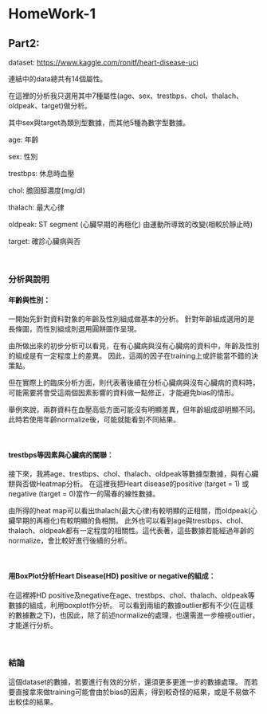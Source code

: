 # HomeWork-1

## Part2:

dataset: https://www.kaggle.com/ronitf/heart-disease-uci 

連結中的data總共有14個屬性。

在這裡的分析我只選用其中7種屬性(age、sex、trestbps、chol、thalach、oldpeak、target)做分析。

其中sex與target為類別型數據，而其他5種為數字型數據。

age: 年齡

sex: 性別

trestbps: 休息時血壓

chol: 膽固醇濃度(mg/dl)

thalach: 最大心律

oldpeak: ST segment (心臟早期的再極化) 由運動所導致的改變(相較於靜止時)

target: 確診心臟病與否

<br>

### 分析與說明
#### 年齡與性別：

一開始先針對資料對象的年齡及性別組成做基本的分析。
針對年齡組成選用的是長條圖，而性別組成則選用圓餅圖作呈現。

由所做出來的初步分析可以看見，在有心臟病與沒有心臟病的資料中，年齡及性別的組成是有一定程度上的差異。
因此，這兩的因子在training上或許能當不錯的決策點。

但在實際上的臨床分析方面，則代表著後續在分析心臟病與沒有心臟病的資料時，可能需要將會受這兩個因素影響的資料做一點修正，才能避免bias的情形。

舉例來說，兩群資料在血壓高低方面可能沒有明顯差異，但年齡組成卻明顯不同。此時若使用年齡normalize後，可能就能看到不同結果。

<br>

#### trestbps等因素與心臟病的關聯：

接下來，我將age、trestbps、chol、thalach、oldpeak等數據型數據，與有心臟餅與否做Heatmap分析。
在這裡我把Heart disease的positive (target = 1) 或 negative (target = 0)當作一的陽春的線性數據。

由所得的heat map可以看出thalach(最大心律)有較明顯的正相關，而oldpeak(心臟早期的再極化)有較明顯的負相關。
此外也可以看到age與trestbps、chol、thalach、oldpeak都有一定程度的相關性。這代表著，這些數據若能經過年齡的normalize，會比較好進行後續的分析。

<br>

#### 用BoxPlot分析Heart Disease(HD) positive or negative的組成：

在這裡將HD positive及negative在age、trestbps、chol、thalach、oldpeak等數據的組成，利用boxplot作分析。
可以看到兩組的數據outlier都有不少(在這樣的數據數之下)，也因此，除了前述normalize的處理，也還需進一步檢視outlier，才能進行分析。

<br>

### 結論

這個dataset的數據，若要進行有效的分析，還須更多更進一步的數據處理。
而若要直接拿來做training可能會由於bias的因素，得到較奇怪的結果，或是不易做不出較佳的結果。

